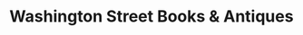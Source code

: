 ---
title: "Washington Street Books & Antiques"
url: /havre-de-grace/washington-street-books-und-antiques/
shop: Bücher
---